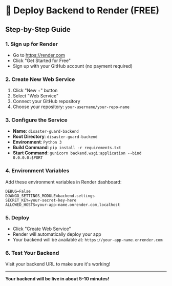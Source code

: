 # 🚀 Deploy Backend to Render (FREE)

## Step-by-Step Guide

### 1. Sign up for Render
- Go to https://render.com
- Click "Get Started for Free"
- Sign up with your GitHub account (no payment required)

### 2. Create New Web Service
1. Click "New +" button
2. Select "Web Service"
3. Connect your GitHub repository
4. Choose your repository: `your-username/your-repo-name`

### 3. Configure the Service
- **Name**: `disaster-guard-backend`
- **Root Directory**: `disaster-guard-backend`
- **Environment**: `Python 3`
- **Build Command**: `pip install -r requirements.txt`
- **Start Command**: `gunicorn backend.wsgi:application --bind 0.0.0.0:$PORT`

### 4. Environment Variables
Add these environment variables in Render dashboard:
```
DEBUG=False
DJANGO_SETTINGS_MODULE=backend.settings
SECRET_KEY=your-secret-key-here
ALLOWED_HOSTS=your-app-name.onrender.com,localhost
```

### 5. Deploy
- Click "Create Web Service"
- Render will automatically deploy your app
- Your backend will be available at: `https://your-app-name.onrender.com`

### 6. Test Your Backend
Visit your backend URL to make sure it's working!

---
**Your backend will be live in about 5-10 minutes!**
